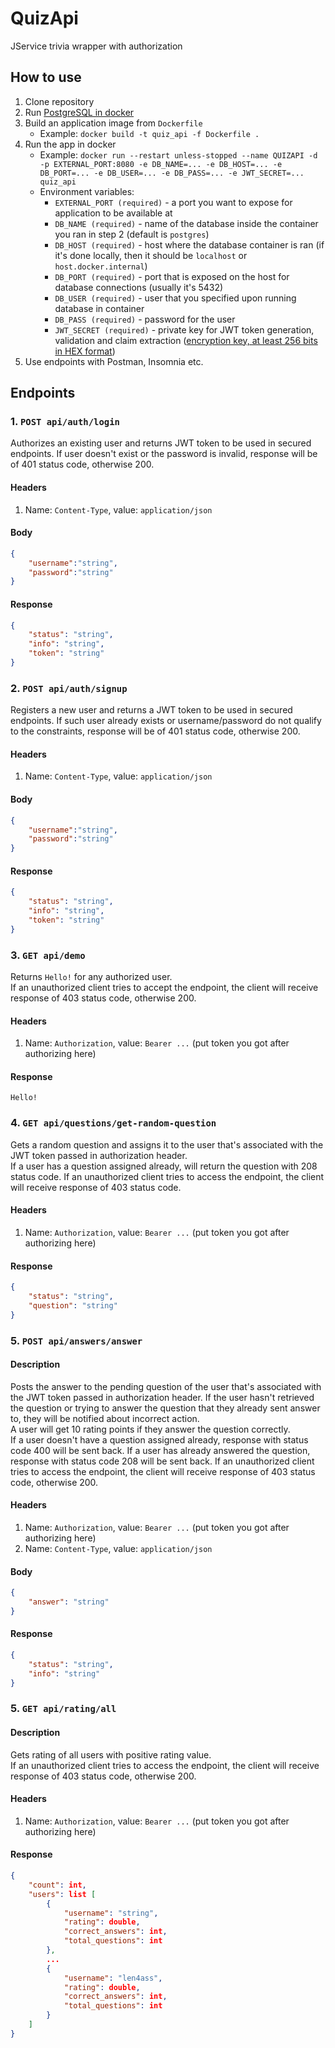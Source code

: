 # QuizApi
JService trivia wrapper with authorization

## How to use
1. Clone repository
2. Run [PostgreSQL in docker](https://hub.docker.com/_/postgres)
3. Build an application image from `Dockerfile`
    * Example: `docker build -t quiz_api -f Dockerfile .`
4. Run the app in docker
    * Example: `docker run --restart unless-stopped --name QUIZAPI -d -p EXTERNAL_PORT:8080 -e DB_NAME=... -e DB_HOST=... -e DB_PORT=... -e DB_USER=... -e DB_PASS=... -e JWT_SECRET=... quiz_api`
    * Environment variables: 
        * `EXTERNAL_PORT (required)` - a port you want to expose for application to be available at      
        * `DB_NAME (required)` - name of the database inside the container you ran in step 2 (default is `postgres`)
        * `DB_HOST (required)` - host where the database container is ran (if it's done locally, then it should be `localhost` or `host.docker.internal`)
        * `DB_PORT (required)` - port that is exposed on the host for database connections (usually it's 5432)
        * `DB_USER (required)` - user that you specified upon running database in container
        * `DB_PASS (required)` - password for the user
        * `JWT_SECRET (required)` - private key for JWT token generation, validation and claim extraction ([encryption key, at least 256 bits in HEX format](https://allkeysgenerator.com))
5. Use endpoints with Postman, Insomnia etc.

## Endpoints

### 1. `POST api/auth/login`
Authorizes an existing user and returns JWT token to be used in secured endpoints. If user doesn't exist or the password is invalid, response will be of 401 status code, otherwise 200.

#### Headers
1. Name: `Content-Type`, value: `application/json`

#### Body
```json
{
    "username":"string",
    "password":"string"
}
```

#### Response
```json
{
    "status": "string",
    "info": "string",
    "token": "string" 
}
```

### 2. `POST api/auth/signup`
Registers a new user and returns a JWT token to be used in secured endpoints. 
If such user already exists or username/password do not qualify to the constraints, response will be of 401 status code, otherwise 200.

#### Headers
1. Name: `Content-Type`, value: `application/json`

#### Body
```json
{
    "username":"string",
    "password":"string"
}
```

#### Response
```json
{
    "status": "string",
    "info": "string",
    "token": "string" 
}
```

### 3. `GET api/demo`
Returns `Hello!` for any authorized user.\
If an unauthorized client tries to accept the endpoint, the client will receive response of 403 status code, otherwise 200.

#### Headers
1. Name: `Authorization`, value: `Bearer ...` (put token you got after authorizing here)

#### Response
`Hello!`

### 4. `GET api/questions/get-random-question`
Gets a random question and assigns it to the user that's associated with the JWT token passed in authorization header.\
If a user has a question assigned already, will return the question with 208 status code. If an unauthorized client tries to access the endpoint, the client will receive response of 403 status code.

#### Headers
1. Name: `Authorization`, value: `Bearer ...` (put token you got after authorizing here)

#### Response
```json
{
    "status": "string",
    "question": "string"
}
```

### 5. `POST api/answers/answer`

#### Description
Posts the answer to the pending question of the user that's associated with the JWT token passed in authorization header. 
If the user hasn't retrieved the question or trying to answer the question that they already sent answer to, they will be notified about incorrect action.\
A user will get 10 rating points if they answer the question correctly.\
If a user doesn't have a question assigned already, response with status code 400 will be sent back. If a user has already answered the question, response with status code 208 will be sent back. If an unauthorized client tries to access the endpoint, the client will receive response of 403 status code, otherwise 200.


#### Headers
1. Name: `Authorization`, value: `Bearer ...` (put token you got after authorizing here)
1. Name: `Content-Type`, value: `application/json`

#### Body
```json
{
    "answer": "string"
}
```

#### Response
```json
{
    "status": "string",
    "info": "string"
}
```

### 5. `GET api/rating/all`

#### Description
Gets rating of all users with positive rating value.\
If an unauthorized client tries to access the endpoint, the client will receive response of 403 status code, otherwise 200.

#### Headers
1. Name: `Authorization`, value: `Bearer ...` (put token you got after authorizing here)

#### Response
```json
{
    "count": int,
    "users": list [
        {
            "username": "string",
            "rating": double,
            "correct_answers": int,
            "total_questions": int
        },
        ...
        {
            "username": "len4ass",
            "rating": double,
            "correct_answers": int,
            "total_questions": int
        }
    ]
}
```
